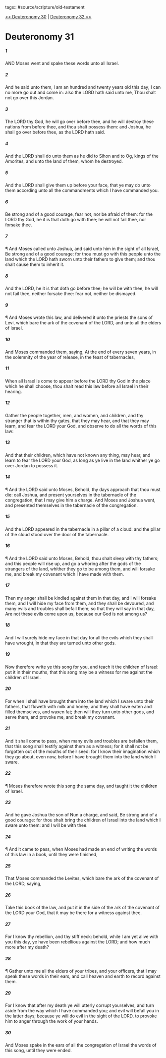 tags:: #source/scripture/old-testament

[<< Deuteronomy 30](old-testament/05_Deuteronomy/Deuteronomy_30.md) | [Deuteronomy 32 >>](old-testament/05_Deuteronomy/Deuteronomy_32.md)

# Deuteronomy 31

##### 1

AND Moses went and spake these words unto all Israel.

##### 2

And he said unto them, I am an hundred and twenty years old this day; I can no more go out and come in: also the LORD hath said unto me, Thou shalt not go over this Jordan.

##### 3

The LORD thy God, he will go over before thee, and he will destroy these nations from before thee, and thou shalt possess them: and Joshua, he shall go over before thee, as the LORD hath said.

##### 4

And the LORD shall do unto them as he did to Sihon and to Og, kings of the Amorites, and unto the land of them, whom he destroyed.

##### 5

And the LORD shall give them up before your face, that ye may do unto them according unto all the commandments which I have commanded you.

##### 6

Be strong and of a good courage, fear not, nor be afraid of them: for the LORD thy God, he it is that doth go with thee; he will not fail thee, nor forsake thee.

##### 7

¶ And Moses called unto Joshua, and said unto him in the sight of all Israel, Be strong and of a good courage: for thou must go with this people unto the land which the LORD hath sworn unto their fathers to give them; and thou shalt cause them to inherit it.

##### 8

And the LORD, he it is that doth go before thee; he will be with thee, he will not fail thee, neither forsake thee: fear not, neither be dismayed.

##### 9

¶ And Moses wrote this law, and delivered it unto the priests the sons of Levi, which bare the ark of the covenant of the LORD, and unto all the elders of Israel.

##### 10

And Moses commanded them, saying, At the end of every seven years, in the solemnity of the year of release, in the feast of tabernacles,

##### 11

When all Israel is come to appear before the LORD thy God in the place which he shall choose, thou shalt read this law before all Israel in their hearing.

##### 12

Gather the people together, men, and women, and children, and thy stranger that is within thy gates, that they may hear, and that they may learn, and fear the LORD your God, and observe to do all the words of this law:

##### 13

And that their children, which have not known any thing, may hear, and learn to fear the LORD your God, as long as ye live in the land whither ye go over Jordan to possess it.

##### 14

¶ And the LORD said unto Moses, Behold, thy days approach that thou must die: call Joshua, and present yourselves in the tabernacle of the congregation, that I may give him a charge. And Moses and Joshua went, and presented themselves in the tabernacle of the congregation.

##### 15

And the LORD appeared in the tabernacle in a pillar of a cloud: and the pillar of the cloud stood over the door of the tabernacle.

##### 16

¶ And the LORD said unto Moses, Behold, thou shalt sleep with thy fathers; and this people will rise up, and go a whoring after the gods of the strangers of the land, whither they go to be among them, and will forsake me, and break my covenant which I have made with them.

##### 17

Then my anger shall be kindled against them in that day, and I will forsake them, and I will hide my face from them, and they shall be devoured, and many evils and troubles shall befall them; so that they will say in that day, Are not these evils come upon us, because our God is not among us?

##### 18

And I will surely hide my face in that day for all the evils which they shall have wrought, in that they are turned unto other gods.

##### 19

Now therefore write ye this song for you, and teach it the children of Israel: put it in their mouths, that this song may be a witness for me against the children of Israel.

##### 20

For when I shall have brought them into the land which I sware unto their fathers, that floweth with milk and honey; and they shall have eaten and filled themselves, and waxen fat; then will they turn unto other gods, and serve them, and provoke me, and break my covenant.

##### 21

And it shall come to pass, when many evils and troubles are befallen them, that this song shall testify against them as a witness; for it shall not be forgotten out of the mouths of their seed: for I know their imagination which they go about, even now, before I have brought them into the land which I sware.

##### 22

¶ Moses therefore wrote this song the same day, and taught it the children of Israel.

##### 23

And he gave Joshua the son of Nun a charge, and said, Be strong and of a good courage: for thou shalt bring the children of Israel into the land which I sware unto them: and I will be with thee.

##### 24

¶ And it came to pass, when Moses had made an end of writing the words of this law in a book, until they were finished,

##### 25

That Moses commanded the Levites, which bare the ark of the covenant of the LORD, saying,

##### 26

Take this book of the law, and put it in the side of the ark of the covenant of the LORD your God, that it may be there for a witness against thee.

##### 27

For I know thy rebellion, and thy stiff neck: behold, while I am yet alive with you this day, ye have been rebellious against the LORD; and how much more after my death?

##### 28

¶ Gather unto me all the elders of your tribes, and your officers, that I may speak these words in their ears, and call heaven and earth to record against them.

##### 29

For I know that after my death ye will utterly corrupt yourselves, and turn aside from the way which I have commanded you; and evil will befall you in the latter days; because ye will do evil in the sight of the LORD, to provoke him to anger through the work of your hands.

##### 30

And Moses spake in the ears of all the congregation of Israel the words of this song, until they were ended.
